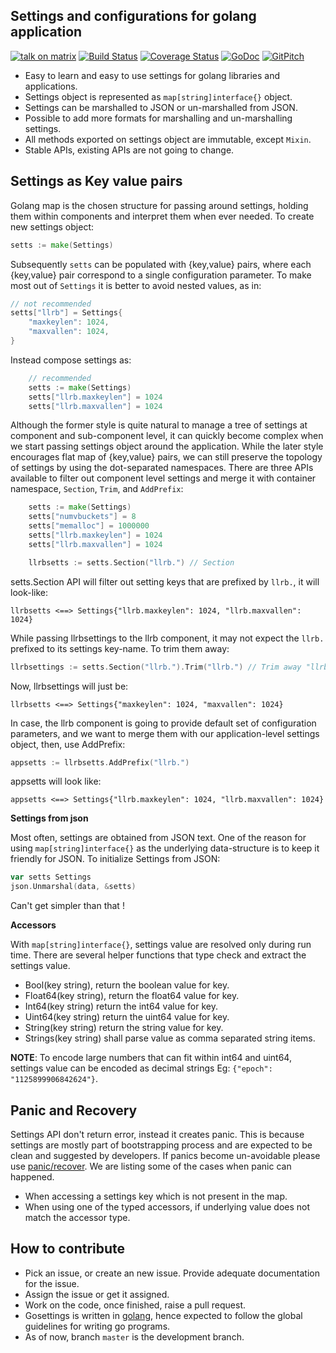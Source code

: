 Settings and configurations for golang application
--------------------------------------------------

[![talk on matrix](https://github.com/prataprc/dotfiles/blob/master/assets/talkonmatrix.svg)](https://riot.im/app/#/user/@prataprc:matrix.org?action=chat)
[![Build Status](https://travis-ci.org/prataprc/gosettings.png)](https://travis-ci.org/prataprc/gosettings)
[![Coverage Status](https://coveralls.io/repos/prataprc/gosettings/badge.png?branch=master&service=github)](https://coveralls.io/github/prataprc/gosettings?branch=master)
[![GoDoc](https://godoc.org/github.com/prataprc/gosettings?status.png)](https://godoc.org/github.com/prataprc/gosettings)
[![GitPitch](https://gitpitch.com/assets/badge.svg)](https://gitpitch.com/prataprc/gosettings/master?grs=github&t=white)

* Easy to learn and easy to use settings for golang libraries and applications.
* Settings object is represented as `map[string]interface{}` object.
* Settings can be marshalled to JSON or un-marshalled from JSON.
* Possible to add more formats for marshalling and un-marshalling settings.
* All methods exported on settings object are immutable, except `Mixin`.
* Stable APIs, existing APIs are not going to change.

Settings as Key value pairs
---------------------------

Golang map is the chosen structure for passing around settings, holding them
within components and interpret them when ever needed. To create new
settings object:

```go
setts := make(Settings)
```

Subsequently `setts` can be populated with {key,value} pairs, where each
{key,value} pair correspond to a single configuration parameter. To make
most out of `Settings` it is better to avoid nested values, as in:

```go
// not recommended
setts["llrb"] = Settings{
    "maxkeylen": 1024,
    "maxvallen": 1024,
}
```

Instead compose settings as:

```go
    // recommended
    setts := make(Settings)
    setts["llrb.maxkeylen"] = 1024
    setts["llrb.maxvallen"] = 1024
```

Although the former style is quite natural to manage a tree of settings at
component and sub-component level, it can quickly become complex when
we start passing settings object around the application. While the later
style encourages flat map of {key,value} pairs, we can still preserve the
topology of settings by using the dot-separated namespaces. There are three
APIs available to filter out component level settings and merge it with
container namespace, `Section`, `Trim`, and `AddPrefix`:

```go
    setts := make(Settings)
    setts["numvbuckets"] = 8
    setts["memalloc"] = 1000000
    setts["llrb.maxkeylen"] = 1024
    setts["llrb.maxvallen"] = 1024

    llrbsetts := setts.Section("llrb.") // Section
```

setts.Section API will filter out setting keys that are prefixed by `llrb.`,
it will look-like:

```text
llrbsetts <==> Settings{"llrb.maxkeylen": 1024, "llrb.maxvallen": 1024}
```

While passing llrbsettings to the llrb component, it may not expect the
`llrb.` prefixed to its settings key-name. To trim them away:

```go
llrbsettings := setts.Section("llrb.").Trim("llrb.") // Trim away "llrb."
```

Now, llrbsettings will just be:

```text
llrbsetts <==> Settings{"maxkeylen": 1024, "maxvallen": 1024}
```

In case, the llrb component is going to provide default set of
configuration parameters, and we want to merge them with our
application-level settings object, then, use AddPrefix:

```go
appsetts := llrbsetts.AddPrefix("llrb.")
```

appsetts will look like:

```text
appsetts <==> Settings{"llrb.maxkeylen": 1024, "llrb.maxvallen": 1024}
```

**Settings from json**

Most often, settings are obtained from JSON text. One of the reason for
using `map[string]interface{}` as the underlying data-structure is to keep
it friendly for JSON. To initialize Settings from JSON:

```go
var setts Settings
json.Unmarshal(data, &setts)
```

Can't get simpler than that !

**Accessors**

With `map[string]interface{}`, settings value are resolved only during run
time.  There are several helper functions that type check and extract the
settings value.

* Bool(key string), return the boolean value for key.
* Float64(key string), return the float64 value for key.
* Int64(key string) return the int64 value for key.
* Uint64(key string) return the uint64 value for key.
* String(key string) return the string value for key.
* Strings(key string) shall parse value as comma separated string items.

**NOTE**: To encode large numbers that can fit within int64 and uint64,
settings value can be encoded as decimal strings
Eg: `{"epoch": "1125899906842624"}`.

Panic and Recovery
------------------

Settings API don't return error, instead it creates panic. This is because
settings are mostly part of bootstrapping process and are expected to be
clean and suggested by developers. If panics become un-avoidable please use
[panic/recover](https://blog.golang.org/defer-panic-and-recover). We are
listing some of the cases when panic can happened.

* When accessing a settings key which is not present in the map.
* When using one of the typed accessors, if underlying value does not match
  the accessor type.

How to contribute
-----------------

* Pick an issue, or create an new issue. Provide adequate documentation for
  the issue.
* Assign the issue or get it assigned.
* Work on the code, once finished, raise a pull request.
* Gosettings is written in [golang](https://golang.org/), hence expected to
  follow the global guidelines for writing go programs.
* As of now, branch `master` is the development branch.
